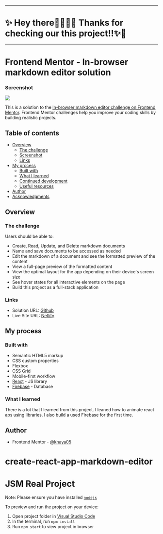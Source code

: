 ***
# ✨ Hey there👋🏽👋🏽 Thanks for checking our this project!!✨🎉 
***

# Frontend Mentor - In-browser markdown editor solution

### Screenshot

![](./src/screenshorts/screen-short.png)

This is a solution to the [In-browser markdown editor challenge on Frontend Mentor](https://www.frontendmentor.io/challenges/inbrowser-markdown-editor-r16TrrQX9). Frontend Mentor challenges help you improve your coding skills by building realistic projects. 

## Table of contents

- [Overview](#overview)
  - [The challenge](#the-challenge)
  - [Screenshot](#screenshot)
  - [Links](#links)
- [My process](#my-process)
  - [Built with](#built-with)
  - [What I learned](#what-i-learned)
  - [Continued development](#continued-development)
  - [Useful resources](#useful-resources)
- [Author](#author)
- [Acknowledgments](#acknowledgments)


## Overview

### The challenge

Users should be able to:

- Create, Read, Update, and Delete markdown documents
- Name and save documents to be accessed as needed
- Edit the markdown of a document and see the formatted preview of the content
- View a full-page preview of the formatted content
- View the optimal layout for the app depending on their device's screen size
- See hover states for all interactive elements on the page
- Build this project as a full-stack application

### Links

- Solution URL: [Github](https://github.com/khaya05/markdown-editor)
- Live Site URL: [Netlify](https://markdown-editor-22faa2.netlify.app/)

## My process

### Built with

- Semantic HTML5 markup
- CSS custom properties
- Flexbox
- CSS Grid
- Mobile-first workflow
- [React](https://reactjs.org/) - JS library
- [Firebase](https://firebase.google.com/) - Database



### What I learned

There is a lot that I learned from this project. I leaned how to animate react aps using libraries. I also build a used Firebase for the first time.


## Author

- Frontend Mentor - [@khaya05](https://www.frontendmentor.io/profile/khaya05)

# create-react-app-markdown-editor

  # JSM Real Project

  Note: Please ensure you have installed <code><a href="https://nodejs.org/en/download/">nodejs</a></code>

  To preview and run the project on your device:
  1) Open project folder in <a href="https://code.visualstudio.com/download">Visual Studio Code</a>
  2) In the terminal, run `npm install`
  3) Run `npm start` to view project in browser
  
